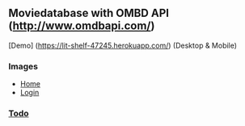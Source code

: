 ## Moviedatabase with OMBD API (http://www.omdbapi.com/)

[Demo] (https://lit-shelf-47245.herokuapp.com/) (Desktop & Mobile)

### Images
 - [Home](https://bit.ly/3s2jTbw)
 - [Login](https://bit.ly/3s2kf1Q)

### [Todo](https://github.com/CaarLo1337/OMDB-Test/projects/2)
